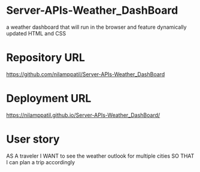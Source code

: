 # Server-APIs-Weather_DashBoard
a weather dashboard that will run in the browser and feature dynamically updated HTML and CSS
# Repository URL
https://github.com/nilamppatil/Server-APIs-Weather_DashBoard
# Deployment URL
https://nilamppatil.github.io/Server-APIs-Weather_DashBoard/
# User story
AS A traveler
I WANT to see the weather outlook for multiple cities
SO THAT I can plan a trip accordingly

